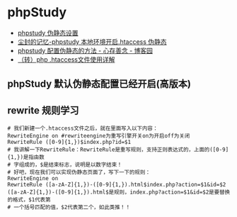 # phpStudy

- [phpstudy 伪静态设置](https://jingyan.baidu.com/article/e9fb46e151a6557521f766d6.html)
- [尘封的记忆-phpstudy 本地环境开启.htaccess 伪静态](http://www.scbzlx.com/post/19.html)
- [phpstudy 配置伪静态的方法 - 心存善念 - 博客园](https://www.cnblogs.com/xcsn/p/6149080.html)
- [（转）php .htaccess文件使用详解](https://www.cnblogs.com/yyl8781697/articles/php-htaccess.html)

## phpStudy 默认伪静态配置已经开启(高版本)

## rewrite 规则学习

```shell
# 我们新建一个.htaccess文件之后，就在里面写入以下内容：
RewriteEngine on #rewriteengine为重写引擎开关on为开启off为关闭
RewriteRule ([0-9]{1,})$index.php?id=$1
# 我讲解一下RewriteRule：RewriteRule是重写规则，支持正则表达式的，上面的([0-9]{1,})是指由数
# 字组成的，$是结束标志，说明是以数字结束！
# 好吧，现在我们可以实现伪静态页面了，写下一下的规则：
RewriteEngine on
RewriteRule ([a-zA-Z]{1,})-([0-9]{1,}).html$index.php?action=$1&id=$2
([a-zA-Z]{1,})-([0-9]{1,}).html$是规则，index.php?action=$1&id=$2是要替换的格式，$1代表第
# 一个括号匹配的值，$2代表第二个，如此类推！！
```
